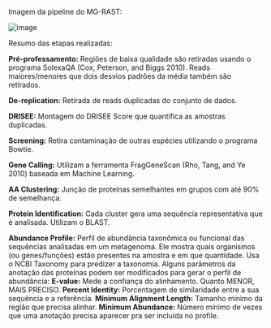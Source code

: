 Imagem da pipeline do MG-RAST:

![image](https://github.com/user-attachments/assets/e2b11016-9d1e-47e6-9c47-96ae206863f1)

Resumo das etapas realizadas:

**Pré-professamento:** Regiões de baixa qualidade são retiradas usando o programa SolexaQA (Cox, Peterson, and Biggs 2010). Reads maiores/menores que dois desvios padrões da média também são retirados.

**De-replication:** Retirada de reads duplicadas do conjunto de dados.

**DRISEE:** Montagem do DRISEE Score que quantifica as amostras duplicadas.

**Screening:** Retira contaminação de outras espécies utilizando o programa Bowtie.

**Gene Calling:** Utilizam a ferramenta FragGeneScan (Rho, Tang, and Ye 2010) baseada em Machine Learning.

**AA Clustering:** Junção de proteínas semelhantes em grupos com até 90% de semelhança.

**Protein Identification:** Cada cluster gera uma sequência representativa que é analisada. Utilizam o BLAST.

**Abundance Profile:** Perfil de abundância taxonômica ou funcional das sequências analisadas em um metagenoma. Ele mostra quais organismos (ou genes/funções) estão presentes na amostra e em que quantidade. Usa o NCBI Taxonomy para predizer a taxonomia. Alguns parâmetros da anotação das proteínas podem ser modificados para gerar o perfil de abundância: **E-value:** Mede a confiança do alinhamento. Quanto MENOR, MAIS PRECISO. **Percent Identity:** Porcentagem de similaridade entre a sua sequência e a referência. **Minimum Alignment Length:** Tamanho mínimo da região que precisa alinhar. **Minimum Abundance:** Número mínimo de vezes que uma anotação precisa aparecer pra ser incluída no profile.
